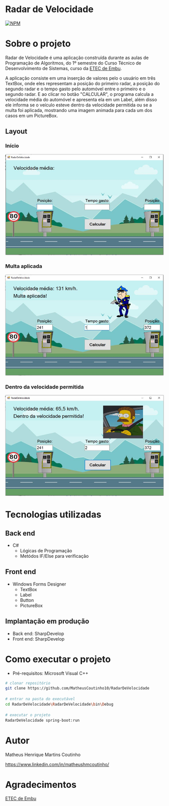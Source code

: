 # Radar de Velocidade
[![NPM](https://img.shields.io/npm/l/react)](https://github.com/MatheusCoutinho10/RadarDeVelocidade/blob/master/LICENSE) 

# Sobre o projeto

Radar de Velocidade é uma aplicação construída durante as aulas de Programação de Algoritmos, do 1º semestre do Curso Técnico de Desenvolvimento de Sistemas, curso da [ETEC de Embu](https://www.etecdeembu.com.br/ "Site da ETEC de Embu").

A aplicação consiste em uma inserção de valores pelo o usuário em três TextBox, onde eles representam a posição do primeiro radar, a posição do segundo radar e o tempo gasto pelo automóvel entre o primeiro e o segundo radar. E ao clicar no botão "CALCULAR", o programa calcula a velocidade média do automóvel e apresenta ela em um Label, além disso ele informa se o veículo esteve dentro da velocidade permitida ou se a multa foi aplicada, mostrando uma imagem animada para cada um dos casos em um PictureBox.

## Layout
### Início
![Layout 1](https://github.com/MatheusCoutinho10/RadarDeVelocidade/blob/master/Assets/RadarDeVelocidade01.JPG)

### Multa aplicada
![Layout 2](https://github.com/MatheusCoutinho10/RadarDeVelocidade/blob/master/Assets/RadarDeVelocidade02.JPG)

### Dentro da velocidade permitida
![Layout 3](https://github.com/MatheusCoutinho10/RadarDeVelocidade/blob/master/Assets/RadarDeVelocidade03.JPG)

# Tecnologias utilizadas
## Back end
- C#
  - Lógicas de Programação
  - Metódos IF/Else para verificação
## Front end
- Windows Forms Designer
  - TextBox
  - Label
  - Button
  - PictureBox
## Implantação em produção
- Back end: SharpDevelop
- Front end: SharpDevelop

# Como executar o projeto

- Pré-requisitos: Microsoft Visual C++

```bash
# clonar repositório
git clone https://github.com/MatheusCoutinho10/RadarDeVelocidade

# entrar na pasta do executável
cd RadarDeVelocidade\RadarDeVelocidade\bin\Debug

# executar o projeto
RadarDeVelocidade spring-boot:run
```

# Autor

Matheus Henrique Martins Coutinho

https://www.linkedin.com/in/matheushmcoutinho/

# Agradecimentos

[ETEC de Embu](https://www.etecdeembu.com.br/ "Site da ETEC de Embu")
